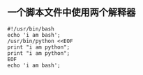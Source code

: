 ## 一个脚本文件中使用两个解释器  
```
#!/usr/bin/bash
echo 'i am bash';
/usr/bin/python <<EOF
print "i am python";
print "i am python";
EOF
echo 'i am bash';
```
